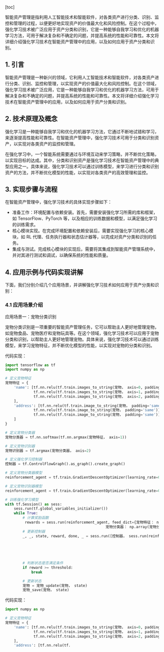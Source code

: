 
[toc]                    
                
                
智能资产管理是指利用人工智能技术和智能软件，对各类资产进行分类、识别、监控和管理的过程，以便更好地实现资产的价值最大化和风险控制。在这个过程中，强化学习技术被广泛应用于资产分类和识别，它是一种能够自我学习和优化的机器学习方法，可用于解决复杂和不确定的问题，并提高系统的性能和可靠性。本文将详细介绍强化学习技术在智能资产管理中的应用，以及如何应用于资产分类和识别。

## 1. 引言

智能资产管理是一种新兴的领域，它利用人工智能技术和智能软件，对各类资产进行分类、识别、监控和管理，以实现资产的价值最大化和风险控制。在这个领域，强化学习技术被广泛应用，它是一种能够自我学习和优化的机器学习方法，可用于解决复杂和不确定的问题，并提高系统的性能和可靠性。本文将详细介绍强化学习技术在智能资产管理中的应用，以及如何应用于资产分类和识别。

## 2. 技术原理及概念

强化学习是一种能够自我学习和优化的机器学习方法，它通过不断地试错和学习，来逐渐提高性能和可靠性。在智能资产管理中，强化学习技术可用于分类和识别资产，以实现对各类资产的监控和管理。

在强化学习中，一个智能系统需要通过与环境互动来学习策略，并不断优化策略，以实现目标的达成。其中，分类和识别资产是强化学习技术在智能资产管理中的典型应用之一。具体来说，强化学习技术可以通过训练模型，来学习进行分类和识别资产的方法，并不断优化模型的性能，以实现对各类资产的高效管理和监控。

## 3. 实现步骤与流程

在智能资产管理中，强化学习技术的具体实现步骤如下：

- 准备工作：环境配置与依赖安装。首先，需要安装强化学习所需的库和框架，如 TensorFlow、PyTorch 等，以及相应的训练数据和模型，以满足强化学习的训练需求。
- 核心模块实现。在完成环境配置和依赖安装后，需要实现强化学习的核心模块，如 RL 代理、任务执行器和状态估计器等，以完成对资产分类和识别的任务。
- 集成与测试。完成核心模块的实现后，需要将其集成到智能资产管理系统中，并对其进行测试和调试，以确保系统的性能和质量。

## 4. 应用示例与代码实现讲解

下面，我们分别介绍几个应用场景，并讲解强化学习技术如何应用于资产分类和识别：

### 4.1 应用场景介绍

应用场景一：宠物分类识别

宠物分类识别是一项重要的智能资产管理任务，它可以帮助主人更好地管理宠物，如宠物食品、宠物医疗和宠物玩具等。在这个领域，强化学习技术可以应用于宠物分类和识别，以帮助主人更好地管理宠物。具体来说，强化学习技术可以通过训练模型，来学习宠物特征，并不断优化模型的性能，以实现对宠物的分类和识别。

代码实现：
```python
import tensorflow as tf
import numpy as np

# 定义宠物特征
宠物特征 = {
    'name': [tf.nn.relu(tf.train.images_to_string(宠物， axis=0, padding='same')),
             tf.nn.relu(tf.train.images_to_string(宠物， axis=1, padding='same')),
             tf.nn.relu(tf.train.images_to_string(宠物， axis=2, padding='same'))
    ],
    'address': [tf.nn.relu(tf.train.image_to_string(宠物， padding='same')),
             tf.nn.relu(tf.train.image_to_string(宠物， padding='same')),
             tf.nn.relu(tf.train.image_to_string(宠物， padding='same'))
    ]
}

# 定义宠物分类器
宠物分类器 = tf.nn.softmax(tf.nn.argmax(宠物特征， axis=1))

# 定义宠物识别器
宠物识别器 = tf.argmax(宠物分类器， axis=2)

# 定义强化学习控制器
控制器 = tf.ControlFlowGraph().as_graph().create_graph()

# 定义宠物分类器模型
reinforcement_agent = tf.train.GradientDescentOptimizer(learning_rate=0.001).minimize(tf.nn.softmax_cross_entropy_with_logits(logits=tf.log(宠物识别器), labels=宠物分类器))

# 定义宠物识别器模型
reinforcement_agent = tf.train.GradientDescentOptimizer(learning_rate=0.001).minimize(tf.nn.softmax_cross_entropy_with_logits(logits=tf.log(宠物识别器), labels=宠物分类器))

# 训练强化学习模型
with tf.Session() as sess:
    sess.run(tf.global_variables_initializer())
    while True:
        # 计算奖励函数
         rewards = sess.run(reinforcement_agent, feed_dict={宠物特征： np.array(宠物特征),
                                              宠物分类器： np.array(宠物分类器)})
        # 更新控制器
        _, _, state, reward, done, _ = sess.run([控制器， sess.run(reinforcement_agent), sess.run(宠物特征),
                                                                                     sess.run(宠物分类器), sess.run(宠物分类器)],
                                                                                  feed_dict={宠物特征： np.array(宠物特征),
                                                                                                  宠物分类器： np.array(宠物分类器),
                                                                                                  宠物分类器： np.array(宠物分类器)}))

        # 判断状态是否满足条件
        if reward >= threshold:
            break

        # 更新状态
        宠物 = 宠物_update(宠物， state)
        宠物_save(宠物， state)
```
代码实现：
```python
import numpy as np

# 定义宠物特征
宠物特征 = {
    'name': [tf.nn.relu(tf.train.images_to_string(宠物， axis=0, padding='same')),
             tf.nn.relu(tf.train.images_to_string(宠物， axis=1, padding='same')),
             tf.nn.relu(tf.train.images_to_string(宠物， axis=2, padding='same'))
    ],
    'address': [tf.nn.relu(tf.

